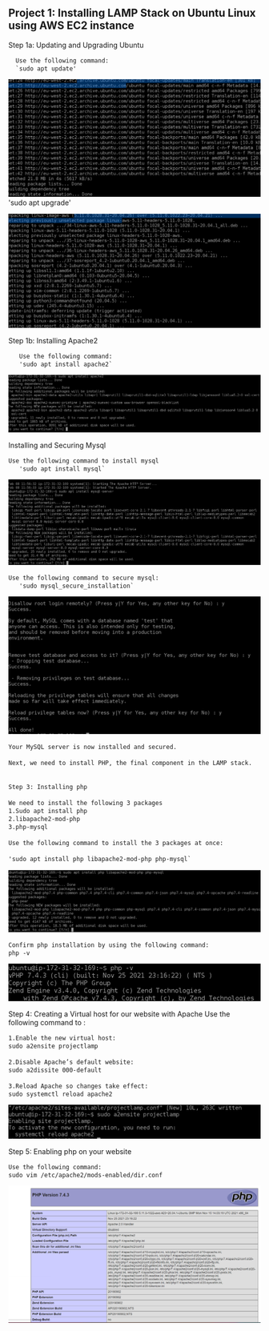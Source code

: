 ## Project 1: Installing LAMP Stack on Ubuntu Linux using AWS EC2 instance
Step 1a: Updating and Upgrading Ubuntu
      
      Use the following command:
      `sudo apt update'

![test](./images/update.png)
      'sudo apt upgrade'

![test](./images/upgrade.png)

Step 1b: Installing Apache2 
 
       Use the following command:
       'sudo apt install apache2`
![test](./images/install-apache2.png) 

Installing and Securing Mysql 

    Use the following command to install mysql 
       'sudo apt install mysql`
       
![test](./images/install-mysql-server.png)


    Use the following command to secure mysql:
       'sudo mysql_secure_installation`
![test](./images/mysql-secure.png) 

      
    Your MySQL server is now installed and secured. 

    Next, we need to install PHP, the final component in the LAMP stack.


    Step 3: Installing php

    We need to install the following 3 packages
	1.Sudo apt install php 
	2.libapache2-mod-php 
	3.php-mysql 
 
    Use the following command to install the 3 packages at once:
    
    'sudo apt install php libapache2-mod-php php-mysql`

![test](./images/install-php.png)
    
    Confirm php installation by using the following command: 
    php -v

![test](./images/php-version.png)

Step 4: Creating a Virtual host for our website with Apache
    Use the following command to :
    
    1.Enable the new virtual host:
	sudo a2ensite projectlamp
    
    2.Disable Apache’s default website:
	sudo a2dissite 000-default
    
    3.Reload Apache so changes take effect:
    sudo systemctl reload apache2
    
![test](./images/virtualhost.png)


Step 5: Enabling php on your website 
        
    Use the following command:
    sudo vim /etc/apache2/mods-enabled/dir.conf
               
     
![test](./images/php-installed-on-your-website.png)

